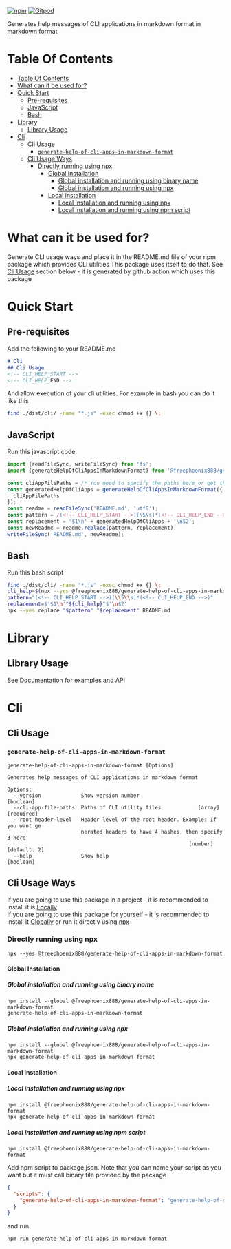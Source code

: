 [![npm](https://img.shields.io/npm/v/@freephoenix888/generate-help-of-cli-apps-in-markdown-format.svg)](https://www.npmjs.com/package/@freephoenix888/generate-help-of-cli-apps-in-markdown-format)
[![Gitpod](https://img.shields.io/badge/Gitpod-ready--to--code-blue?logo=gitpod)](https://gitpod.io/#https://github.com/freephoenix888/generate-help-of-cli-apps-in-markdown-format) 

Generates help messages of CLI applications in markdown format in markdown format

# Table Of Contents
<!-- TABLE_OF_CONTENTS_START -->
- [Table Of Contents](#table-of-contents)
- [What can it be used for?](#what-can-it-be-used-for)
- [Quick Start](#quick-start)
  - [Pre-requisites](#pre-requisites)
  - [JavaScript](#javascript)
  - [Bash](#bash)
- [Library](#library)
  - [Library Usage](#library-usage)
- [Cli](#cli)
  - [Cli Usage](#cli-usage)
    - [`generate-help-of-cli-apps-in-markdown-format`](#generate-help-of-cli-apps-in-markdown-format)
  - [Cli Usage Ways](#cli-usage-ways)
    - [Directly running using npx](#directly-running-using-npx)
      - [Global Installation](#global-installation)
        - [Global installation and running using binary name](#global-installation-and-running-using-binary-name)
        - [Global installation and running using npx](#global-installation-and-running-using-npx)
      - [Local installation](#local-installation)
        - [Local installation and running using npx](#local-installation-and-running-using-npx)
        - [Local installation and running using npm script](#local-installation-and-running-using-npm-script)
<!-- TABLE_OF_CONTENTS_END -->

# What can it be used for?
Generate CLI usage ways and place it in the README.md file of your npm package which provides CLI utilities
This package uses itself to do that. See [Cli Usage](#cli-usage) section below - it is generated by github action which uses this package

# Quick Start
## Pre-requisites
Add the following to your README.md
```markdown
# Cli
## Cli Usage
<!-- CLI_HELP_START -->
<!-- CLI_HELP_END -->
```
And allow execution of your cli utilities. For example in bash you can do it like this
```bash
find ./dist/cli/ -name "*.js" -exec chmod +x {} \;
```
## JavaScript
Run this javascript code
```javascript
import {readFileSync, writeFileSync} from 'fs';
import {generateHelpOfCliAppsInMarkdownFormat} from '@freephoenix888/generate-help-of-cli-apps-in-markdown-format';

const cliAppFilePaths = /* You need to specify the paths here or get them from elsewhere. */
const generatedHelpOfCliApps = generateHelpOfCliAppsInMarkdownFormat({
  cliAppFilePaths
});
const readme = readFileSync('README.md', 'utf8');
const pattern = /(<!-- CLI_HELP_START -->)[\S\s]*(<!-- CLI_HELP_END -->)/;
const replacement = '$1\n' + generatedHelpOfCliApps + '\n$2';
const newReadme = readme.replace(pattern, replacement);
writeFileSync('README.md', newReadme);
```
## Bash
Run this bash script
```bash
find ./dist/cli/ -name "*.js" -exec chmod +x {} \;
cli_help=$(npx --yes @freephoenix888/generate-help-of-cli-apps-in-markdown-format --cli-app-file-paths $(find ./dist/cli/*.js) --root-header-level 2)
pattern="(<!-- CLI_HELP_START -->)[\\S\\s]*(<!-- CLI_HELP_END -->)"
replacement=$'$1\n'"${cli_help}"$'\n$2'
npx --yes replace "$pattern" "$replacement" README.md
```

# Library
## Library Usage
See [Documentation] for examples and API
# Cli
## Cli Usage
<!-- ACTUAL_CLI_HELP_START -->

### `generate-help-of-cli-apps-in-markdown-format`
```
generate-help-of-cli-apps-in-markdown-format [Options]

Generates help messages of CLI applications in markdown format

Options:
  --version             Show version number                            [boolean]
  --cli-app-file-paths  Paths of CLI utility files            [array] [required]
  --root-header-level   Header level of the root header. Example: If you want ge
                        nerated headers to have 4 hashes, then specify 3 here
                                                           [number] [default: 2]
  --help                Show help                                      [boolean]
```
<!-- ACTUAL_CLI_HELP_END -->

## Cli Usage Ways
<!-- CLI_USAGE_WAYS_START -->
If you are going to use this package in a project - it is recommended to install it is [Locally](#local-installation)  
If you are going to use this package for yourself - it is recommended to install it [Globally](#global-installation) or run it directly using [npx](#directly-running-using-npx)
### Directly running using npx
```shell
npx --yes @freephoenix888/generate-help-of-cli-apps-in-markdown-format
```

#### Global Installation
##### Global installation and running using binary name
```shell
npm install --global @freephoenix888/generate-help-of-cli-apps-in-markdown-format
generate-help-of-cli-apps-in-markdown-format
```

##### Global installation and running using npx
```shell
npm install --global @freephoenix888/generate-help-of-cli-apps-in-markdown-format
npx generate-help-of-cli-apps-in-markdown-format
```

#### Local installation

##### Local installation and running using npx
```shell
npm install @freephoenix888/generate-help-of-cli-apps-in-markdown-format
npx generate-help-of-cli-apps-in-markdown-format
```

##### Local installation and running using npm script
```shell
npm install @freephoenix888/generate-help-of-cli-apps-in-markdown-format
```
Add npm script to package.json. Note that you can name  your script as you want but it must call binary file provided by the package
```json
{
  "scripts": {
    "generate-help-of-cli-apps-in-markdown-format": "generate-help-of-cli-apps-in-markdown-format"
  }
}
```
and run
```shell
npm run generate-help-of-cli-apps-in-markdown-format
```
<!-- CLI_USAGE_WAYS_END -->


[Documentation]: https://freephoenix888.github.io/generate-help-of-cli-apps-in-markdown-format/